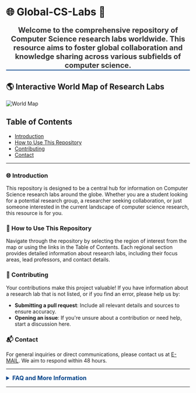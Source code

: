 # :globe_with_meridians: Global-CS-Labs :school:


<div style="color: #333; font-size: 20px; text-align: center; margin-top: 20px; border-bottom: 2px solid #004289;">
    <strong>Welcome to the comprehensive repository of Computer Science research labs worldwide. This resource aims to foster global collaboration and knowledge sharing across various subfields of computer science.</strong>
</div>

## :earth_americas: Interactive World Map of Research Labs
![World Map](world_map.png)

## Table of Contents
- [Introduction](#introduction)
- [How to Use This Repository](#how-to-use-this-repository)
- [Contributing](#contributing)
- [Contact](#contact)

---

### 🌐 Introduction

This repository is designed to be a central hub for information on Computer Science research labs around the globe. Whether you are a student looking for a potential research group, a researcher seeking collaboration, or just someone interested in the current landscape of computer science research, this resource is for you.

### 📘 How to Use This Repository

Navigate through the repository by selecting the region of interest from the map or using the links in the Table of Contents. Each regional section provides detailed information about research labs, including their focus areas, lead professors, and contact details.

### 🤝 Contributing

Your contributions make this project valuable! If you have information about a research lab that is not listed, or if you find an error, please help us by:
- **Submitting a pull request**: Include all relevant details and sources to ensure accuracy.
- **Opening an issue**: If you're unsure about a contribution or need help, start a discussion here.

### 📬 Contact

For general inquiries or direct communications, please contact us at [E-MAIL](mailto:jamesjang26@snu.ac.kr). We aim to respond within 48 hours.

---

<details>
    <summary style="color: #004289; font-size: 16px; font-weight: bold;">FAQ and More Information</summary>
    <p>Find answers to common questions and additional resources about this project.</p>
</details>

---


